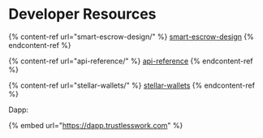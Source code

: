 # Developer Resources

{% content-ref url="smart-escrow-design/" %}
[smart-escrow-design](smart-escrow-design/)
{% endcontent-ref %}

{% content-ref url="api-reference/" %}
[api-reference](api-reference/)
{% endcontent-ref %}

{% content-ref url="stellar-wallets/" %}
[stellar-wallets](stellar-wallets/)
{% endcontent-ref %}

Dapp:

{% embed url="https://dapp.trustlesswork.com" %}
